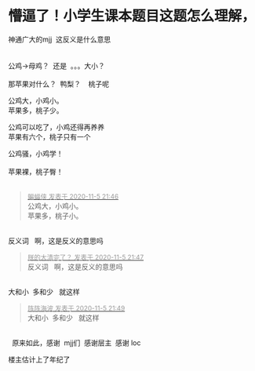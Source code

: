 # 懵逼了！小学生课本题目这题怎么理解，


神通广大的mjj&nbsp;&nbsp;这反义是什么意思<br />
<br />
<br />
公鸡-&gt;母鸡？&nbsp;&nbsp;还是&nbsp;&nbsp;。。。大小？&nbsp; &nbsp;<br />
<br />
那苹果对什么？&nbsp;&nbsp;鸭梨？&nbsp; &nbsp; 桃子呢<br />
<img id="aimg_rj33A" onclick="zoom(this, this.src, 0, 0, 0)" class="zoom" src="https://i.loli.net/2020/11/05/ahQBujMbL3lRA76.png" onmouseover="img_onmouseoverfunc(this)" onload="thumbImg(this)" border="0" alt="" />

公鸡大，小鸡小。<br />
苹果多，桃子少。

公鸡可以吃了，小鸡还得再养养<br />
苹果有六个，桃子只有一个

公鸡骚，小鸡学！<br />
<br />
苹果裸，桃子臀！<br />
<br />
<img src="static/image/smiley/default/lol.gif" smilieid="12" border="0" alt="" /><img src="static/image/smiley/default/lol.gif" smilieid="12" border="0" alt="" /><img src="static/image/smiley/default/lol.gif" smilieid="12" border="0" alt="" />

<div class="quote"><blockquote><font size="2"><a href="https://www.hostloc.com/forum.php?mod=redirect&amp;goto=findpost&amp;pid=9408924&amp;ptid=762990" target="_blank"><font color="#999999">蝙蝠侠 发表于 2020-11-5 21:46</font></a></font><br />
公鸡大，小鸡小。<br />
苹果多，桃子小。</blockquote></div><br />
反义词&nbsp; &nbsp;啊，这是反义的意思吗&nbsp;&nbsp;

<div class="quote"><blockquote><font size="2"><a href="https://www.hostloc.com/forum.php?mod=redirect&amp;goto=findpost&amp;pid=9408930&amp;ptid=762990" target="_blank"><font color="#999999">朕的大清完了？ 发表于 2020-11-5 21:47</font></a></font><br />
反义词&nbsp; &nbsp;啊，这是反义的意思吗</blockquote></div><br />
大和小&nbsp;&nbsp;多和少&nbsp; &nbsp;就这样

<div class="quote"><blockquote><font size="2"><a href="https://www.hostloc.com/forum.php?mod=redirect&amp;goto=findpost&amp;pid=9408951&amp;ptid=762990" target="_blank"><font color="#999999">阵阵海波 发表于 2020-11-5 21:49</font></a></font><br />
大和小&nbsp;&nbsp;多和少&nbsp; &nbsp;就这样</blockquote></div><br />
<img src="static/image/smiley/yct/016.gif" smilieid="51" border="0" alt="" />&nbsp;&nbsp;原来如此，感谢&nbsp;&nbsp;mjj们&nbsp;&nbsp;感谢层主&nbsp;&nbsp;感谢 loc<img src="static/image/smiley/yct/010.gif" smilieid="41" border="0" alt="" />

楼主估计上了年纪了 <img src="static/image/smiley/default/hug.gif" smilieid="13" border="0" alt="" />
